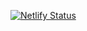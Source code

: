 [![Netlify Status](https://api.netlify.com/api/v1/badges/15c42866-61d3-4756-aa3f-b970f39d9ae9/deploy-status)](https://app.netlify.com/sites/cedricrossifr/deploys)
